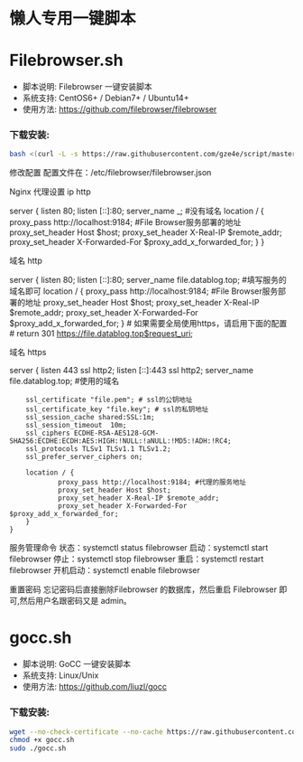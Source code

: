 # 懒人专用一键脚本

Filebrowser.sh
======

- 脚本说明: Filebrowser 一键安装脚本
- 系统支持: CentOS6+ / Debian7+ / Ubuntu14+
- 使用方法: https://github.com/filebrowser/filebrowser

### 下载安装:
``` bash
bash <(curl -L -s https://raw.githubusercontent.com/gze4e/script/master/Filebrowser.sh)
```



修改配置
配置文件在：/etc/filebrowser/filebrowser.json



Nginx 代理设置
ip http


server {
        listen       80;
        listen       [::]:80;
        server_name  _;  #没有域名
        location / {
                proxy_pass http://localhost:9184;  #File Browser服务部署的地址
                proxy_set_header Host $host;
                proxy_set_header X-Real-IP $remote_addr;
                proxy_set_header X-Forwarded-For $proxy_add_x_forwarded_for;
        }
    }


域名 http

server {
        listen       80;
        listen       [::]:80;
        server_name  file.datablog.top;  #填写服务的域名即可
        location / {
                proxy_pass http://localhost:9184;  #File Browser服务部署的地址
                proxy_set_header Host $host;
                proxy_set_header X-Real-IP $remote_addr;
                proxy_set_header X-Forwarded-For $proxy_add_x_forwarded_for;
        }
        # 如果需要全局使用https，请启用下面的配置
        #  return 301 https://file.datablog.top$request_uri;


域名 https

server {
        listen       443 ssl http2;
        listen       [::]:443 ssl http2;
        server_name  file.datablog.top; #使用的域名

        ssl_certificate "file.pem"; # ssl的公钥地址 
        ssl_certificate_key "file.key"; # ssl的私钥地址
        ssl_session_cache shared:SSL:1m;
        ssl_session_timeout  10m;
        ssl_ciphers ECDHE-RSA-AES128-GCM-SHA256:ECDHE:ECDH:AES:HIGH:!NULL:!aNULL:!MD5:!ADH:!RC4;
        ssl_protocols TLSv1 TLSv1.1 TLSv1.2;
        ssl_prefer_server_ciphers on;

        location / {
                proxy_pass http://localhost:9184; #代理的服务地址
                proxy_set_header Host $host;
                proxy_set_header X-Real-IP $remote_addr;
                proxy_set_header X-Forwarded-For $proxy_add_x_forwarded_for;
        }
    }


服务管理命令
状态：systemctl status filebrowser
启动：systemctl start filebrowser
停止：systemctl stop filebrowser
重启：systemctl restart filebrowser
开机启动：systemctl enable filebrowser

重置密码
忘记密码后直接删除Filebrowser 的数据库，然后重启 Filebrowser 即可,然后用户名跟密码又是 admin。



gocc.sh
======

- 脚本说明: GoCC 一键安装脚本
- 系统支持: Linux/Unix
- 使用方法: https://github.com/liuzl/gocc

### 下载安装:
``` bash
wget --no-check-certificate --no-cache https://raw.githubusercontent.com/gze4e/script/master/gocc.sh
chmod +x gocc.sh
sudo ./gocc.sh
```
